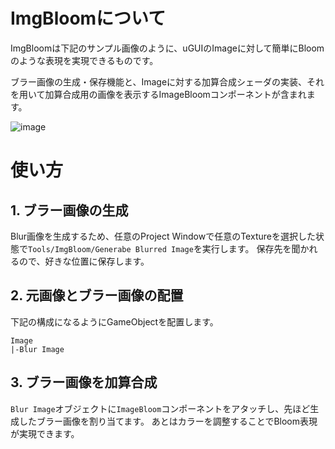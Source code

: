 # ImgBloomについて
ImgBloomは下記のサンプル画像のように、uGUIのImageに対して簡単にBloomのような表現を実現できるものです。

ブラー画像の生成・保存機能と、Imageに対する加算合成シェーダの実装、それを用いて加算合成用の画像を表示するImageBloomコンポーネントが含まれます。

![image](https://user-images.githubusercontent.com/29162559/196032204-c22b1962-f56e-4ef1-87d4-fae822b6d8bf.png)


# 使い方
## 1. ブラー画像の生成
Blur画像を生成するため、任意のProject Windowで任意のTextureを選択した状態で`Tools/ImgBloom/Generabe Blurred Image`を実行します。
保存先を聞かれるので、好きな位置に保存します。

## 2. 元画像とブラー画像の配置
下記の構成になるようにGameObjectを配置します。
```
Image
|-Blur Image
```

## 3. ブラー画像を加算合成
`Blur Image`オブジェクトに`ImageBloom`コンポーネントをアタッチし、先ほど生成したブラー画像を割り当てます。
あとはカラーを調整することでBloom表現が実現できます。